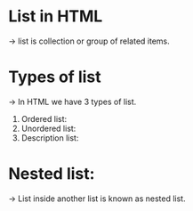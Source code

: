 # List in HTML

-> list is collection or group of related items.

# Types of list

-> In HTML we have 3 types of list.

1. Ordered list: <ol></ol>
2. Unordered list: <ul></ul>
3. Description list: <dl></dl>

# Nested list:

-> List inside another list is known as nested list.
